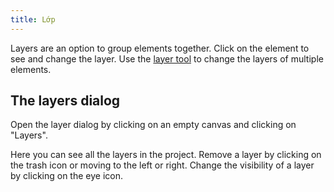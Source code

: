```yaml
---
title: Lớp
---
```


Layers are an option to group elements together. Click on the element to see and change the layer. Use the [layer tool](tools/layer.md) to change the layers of multiple elements.

## The layers dialog

Open the layer dialog by clicking on an empty canvas and clicking on "Layers".

Here you can see all the layers in the project.
Remove a layer by clicking on the trash icon or moving to the left or right.
Change the visibility of a layer by clicking on the eye icon.
